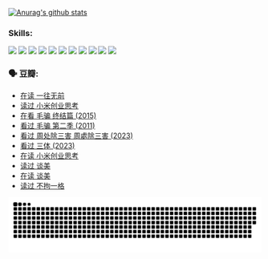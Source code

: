 
[![Anurag's github stats](https://github-readme-stats.vercel.app/api?username=w940853815)](https://github.com/anuraghazra/github-readme-stats)

### Skills:

<code><img height="32" src="https://cdn.jsdelivr.net/npm/simple-icons@v5/icons/python.svg"></code>
<code><img height="32" src="https://cdn.jsdelivr.net/npm/simple-icons@v5/icons/javascript.svg"></code>
<code><img height="32" src="https://cdn.jsdelivr.net/npm/simple-icons@v5/icons/django.svg"></code>
<code><img height="32" src="https://cdn.jsdelivr.net/npm/simple-icons@v5/icons/flask.svg"></code>
<code><img height="32" src="https://cdn.jsdelivr.net/npm/simple-icons@v5/icons/vuetify.svg"></code>
<code><img height="32" src="https://cdn.jsdelivr.net/npm/simple-icons@v5/icons/git.svg"></code>
<code><img height="32" src="https://cdn.jsdelivr.net/npm/simple-icons@v5/icons/docker.svg"></code>
<code><img height="32" src="https://cdn.jsdelivr.net/npm/simple-icons@v5/icons/postgresql.svg"></code>
<code><img height="32" src="https://cdn.jsdelivr.net/npm/simple-icons@v5/icons/elasticsearch.svg"></code>
<code><img height="32" src="https://cdn.jsdelivr.net/npm/simple-icons@v5/icons/macos.svg"></code>
<code><img height="32" src="https://cdn.jsdelivr.net/npm/simple-icons@v5/icons/linux.svg"></code>

### 🗣 豆瓣:

<!-- DOUBAN-ACTIVITIES:START -->
- [在读 一往无前](https://www.douban.com/people/136069238/status/4590507310/?_i=14525420)
- [读过 小米创业思考](https://www.douban.com/people/136069238/status/4590506983/?_i=14525420)
- [在看 毛骗 终结篇‎ (2015)](https://www.douban.com/people/136069238/status/4581971924/?_i=14525420)
- [看过 毛骗 第二季‎ (2011)](https://www.douban.com/people/136069238/status/4581971810/?_i=14525420)
- [看过 周处除三害 周處除三害‎ (2023)](https://www.douban.com/people/136069238/status/4575646701/?_i=14525420)
- [看过 三体‎ (2023)](https://www.douban.com/people/136069238/status/4574263039/?_i=14525420)
- [在读 小米创业思考](https://www.douban.com/people/136069238/status/4572047905/?_i=14525420)
- [读过 谈美](https://www.douban.com/people/136069238/status/4572047629/?_i=14525420)
- [在读 谈美](https://www.douban.com/people/136069238/status/4560861771/?_i=14525420)
- [读过 不拘一格](https://www.douban.com/people/136069238/status/4560861445/?_i=14525420)
<!-- DOUBAN-ACTIVITIES:END -->


![Snake animation](https://raw.githubusercontent.com/w940853815/w940853815/output/github-contribution-grid-snake.svg)

<!--
**w940853815/w940853815** is a ✨ _special_ ✨ repository because its `README.md` (this file) appears on your GitHub profile.

Here are some ideas to get you started:

- 🔭 I’m currently working on ...
- 🌱 I’m currently learning ...
- 👯 I’m looking to collaborate on ...
- 🤔 I’m looking for help with ...
- 💬 Ask me about ...
- 📫 How to reach me: ...
- 😄 Pronouns: ...
- ⚡ Fun fact: ...
-->
